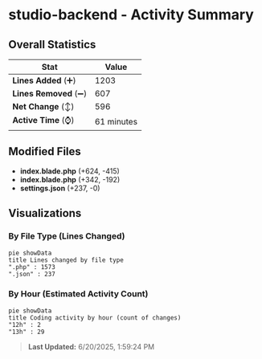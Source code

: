# studio-backend - Activity Summary 

## Overall Statistics

| Stat                   | Value                                                             |
| ---------------------- | ----------------------------------------------------------------- |
| **Lines Added** (➕)   | 1203                                          |
| **Lines Removed** (➖) | 607                                        |
| **Net Change** (↕)    | 596                |
| **Active Time** (⌚)   | 61 minutes |


## Modified Files
- **index.blade.php** (+624, -415)
- **index.blade.php** (+342, -192)
- **settings.json** (+237, -0)

## Visualizations

### By File Type (Lines Changed)

```mermaid
pie showData
title Lines changed by file type
".php" : 1573
".json" : 237
```

### By Hour (Estimated Activity Count)

```mermaid
pie showData
title Coding activity by hour (count of changes)
"12h" : 2
"13h" : 29
```


> **Last Updated:** 6/20/2025, 1:59:24 PM